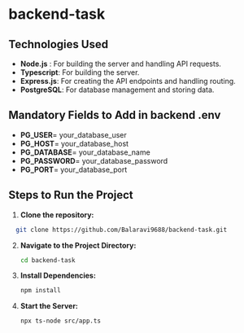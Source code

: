 # backend-task

## Technologies Used
- **Node.js** :  For building the server and handling API requests.
- **Typescript**:  For building the server.
- **Express.js**: For creating the API endpoints and handling routing.
- **PostgreSQL**: For database management and storing data.



## Mandatory Fields to Add in backend .env

- **PG_USER**= your_database_user
- **PG_HOST**= your_database_host
- **PG_DATABASE**= your_database_name
- **PG_PASSWORD**= your_database_password
- **PG_PORT**= your_database_port

## Steps to Run the Project

1. **Clone the repository:**
 ```sh
   git clone https://github.com/Balaravi9688/backend-task.git
   ```
   
2. **Navigate to the Project Directory:**
   ```sh
   cd backend-task
   ```

3. **Install Dependencies:**
   ```sh
   npm install
   ```

4. **Start the Server:**
   ```sh
   npx ts-node src/app.ts
   ```
